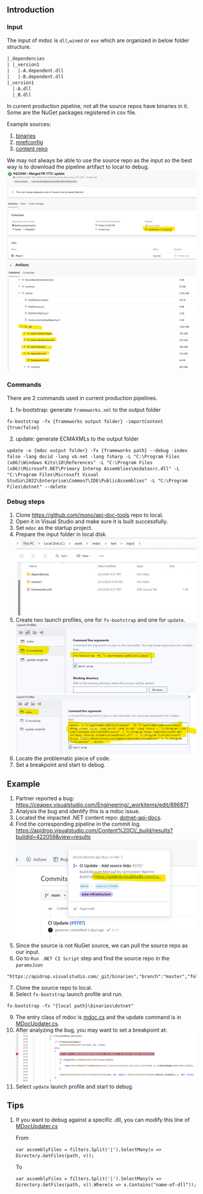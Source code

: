 ## Introduction

### Input

The input of mdoc is `dll`,`winmd` or `exe` which are organized in below folder structure.

```
|_dependencies
| |_version1
|   |-A.dependent.dll
|   |-B.dependent.dll
|_version1
  |-A.dll
  |_B.dll
```
In current production pipeline, not all the source repos have binaries in it. Some are the NuGet packages registered in csv file.

Example sources:
1. [binaries](https://apidrop.visualstudio.com/_git/binaries)
2. [mrefconfig](https://apidrop.visualstudio.com/binaries/_git/mrefconfig?path=/bundlepackages)
3. [content repo](https://github.com/Azure/azure-docs-sdk-dotnet/tree/main/bundlepackages)

We may not always be able to use the source repo as the input so the best way is to download the pipeline artifact to local to debug.
    ![Pipeline](./images/pipeline.png)
    ![Artifact](./images/artifact.png)

### Commands

There are 2 commands used in current production pipelines.

1. fx-bootstrap: generate `frameworks.xml` to the output folder
```dotnetcli
fx-bootstrap -fx {frameworks output folder} -importContent {true/false}
```
2. update: generate ECMAXMLs to the output folder
```dotnetcli
update -o {mdoc output folder} -fx {frameworks path} --debug -index false -lang docid -lang vb.net -lang fsharp -L "C:\Program Files (x86)\Windows Kits\10\References" -L "C:\Program Files (x86)\Microsoft.NET\Primary Interop Assemblies\msdatasrc.dll" -L "C:\Program Files\Microsoft Visual Studio\2022\Enterprise\Common7\IDE\PublicAssemblies" -L "C:\Program Files\dotnet" --delete
```

### Debug steps
1. Clone https://github.com/mono/api-doc-tools repo to local.
2. Open it in Visual Studio and make sure it is built successfully.
3. Set `mdoc` as the startup project.
4. Prepare the input folder in local disk.
    ![Input foldler](./images/input-folder.png)
5. Create two launch profiles, one for `fx-bootstrap` and one for `update`.
    ![Lanuch profile1](./images/lanuch-profile1.png)
    ![Lanuch profile2](./images/lanuch-profile2.png)
6. Locate the problematic piece of code.
7. Set a breakpoint and start to debug.

## Example
1. Partner reported a bug: https://ceapex.visualstudio.com/Engineering/_workitems/edit/896871
2. Analysis the bug and identify this is a mdoc issue.
3. Located the impacted .NET content repo: [dotnet-api-docs](https://github.com/dotnet/dotnet-api-docs).
4. Find the corresponding pipeline in the commit log. https://apidrop.visualstudio.com/Content%20CI/_build/results?buildId=422059&view=results
    ![Commit Log](./images/commit-log.png)
5. Since the source is not NuGet source, we can pull the source repo as our input.
6. Go to `Run .NET CI Script` step and find the source repo in the `paramsJson`
```
"https://apidrop.visualstudio.com/_git/binaries","branch":"master","folder":"dotnet"
```
7. Clone the source repo to local.
8. Select `fx-bootstrap` launch profile and run.
```dotnetcli
fx-bootstrap -fx "{local path}\binaries\dotnet"
```
9. The entry class of mdoc is [mdoc.cs](https://github.com/mono/api-doc-tools/blob/main/mdoc/Mono.Documentation/mdoc.cs) and the update command is in [MDocUpdater.cs](https://github.com/mono/api-doc-tools/blob/main/mdoc/Mono.Documentation/MDocUpdater.cs).
10. After analyzing the bug, you may want to set a breakpoint at:
    ![breakpoint](./images/breakpoint.png)
11. Select `update` launch profile and start to debug.

## Tips
1. If you want to debug against a specific .dll, you can modify this line of [MDocUpdater.cs](https://github.com/mono/api-doc-tools/blob/f0bee064c5e018b82a39ec36a4c59d474fb154f9/mdoc/Mono.Documentation/MDocUpdater.cs#L367) 

    From
    ```
    var assemblyFiles = filters.Split('|').SelectMany(v => Directory.GetFiles(path, v));
    ```
    To
    ```
    var assemblyFiles = filters.Split('|').SelectMany(v => Directory.GetFiles(path, v)).Where(x => x.Contains("name-of-dll"));
    ```